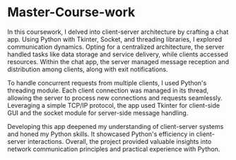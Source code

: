 # Master-Course-work

In this coursework, I delved into client-server architecture by crafting a chat app. Using Python with Tkinter, Socket, and threading libraries, I explored communication dynamics. Opting for a centralized architecture, the server handled tasks like data storage and service delivery, while clients accessed resources. Within the chat app, the server managed message reception and distribution among clients, along with exit notifications.

To handle concurrent requests from multiple clients, I used Python's threading module. Each client connection was managed in its thread, allowing the server to process new connections and requests seamlessly. Leveraging a simple TCP/IP protocol, the app used Tkinter for client-side GUI and the socket module for server-side message handling.

Developing this app deepened my understanding of client-server systems and honed my Python skills. It showcased Python's efficiency in client-server interactions. Overall, the project provided valuable insights into network communication principles and practical experience with Python.
